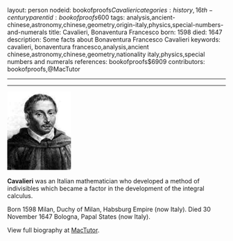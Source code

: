 layout: person
nodeid: bookofproofs$Cavalieri
categories: history,16th-century
parentid: bookofproofs$600
tags: analysis,ancient-chinese,astronomy,chinese,geometry,origin-italy,physics,special-numbers-and-numerals
title: Cavalieri, Bonaventura Francesco
born: 1598
died: 1647
description: Some facts about Bonaventura Francesco Cavalieri
keywords: cavalieri, bonaventura francesco,analysis,ancient chinese,astronomy,chinese,geometry,nationality italy,physics,special numbers and numerals
references: bookofproofs$6909
contributors: bookofproofs,@MacTutor

---


---

![Cavalieri.jpg](https://github.com/bookofproofs/bookofproofs.github.io/blob/main/_sources/_assets/images/portraits/Cavalieri.jpg?raw=true)

**Cavalieri** was an Italian mathematician who developed a method of indivisibles which became a factor in the development of the integral calculus.

Born 1598 Milan, Duchy of Milan, Habsburg Empire (now Italy). Died 30 November 1647 Bologna, Papal States (now Italy).


View full biography at [MacTutor](https://mathshistory.st-andrews.ac.uk/Biographies/Cavalieri/).